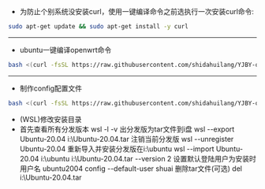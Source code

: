 - 为防止个别系统没安装curl，使用一键编译命令之前选执行一次安装curl命令:
```sh
sudo apt-get update && sudo apt-get install -y curl
```
---
- ubuntu一键编译openwrt命令
```sh
bash <(curl -fsSL https://raw.githubusercontent.com/shidahuilang/YJBY-openwrt/main/local.sh)
```
---
- 制作config配置文件

```sh
bash <(curl -fsSL https://raw.githubusercontent.com/shidahuilang/YJBY-openwrt/main/makeconfig.sh)
```



- (WSL)修改安装目录
- 首先查看所有分发版本
wsl -l -v
出分发版为tar文件到i盘
wsl --export Ubuntu-20.04 i:\Ubuntu-20.04.tar
注销当前分发版
wsl --unregister Ubuntu-20.04
重新导入并安装分发版在i:\ubuntu
wsl --import Ubuntu-20.04 i:\ubuntu i:\Ubuntu-20.04.tar --version 2
设置默认登陆用户为安装时用户名
ubuntu2004 config --default-user shuai
删除tar文件(可选)
del i:\Ubuntu-20.04.tar
```

